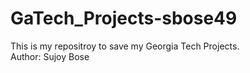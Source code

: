 # GaTech_Projects-sbose49
This is my repositroy to save my Georgia Tech Projects.
<br>
Author: Sujoy Bose
